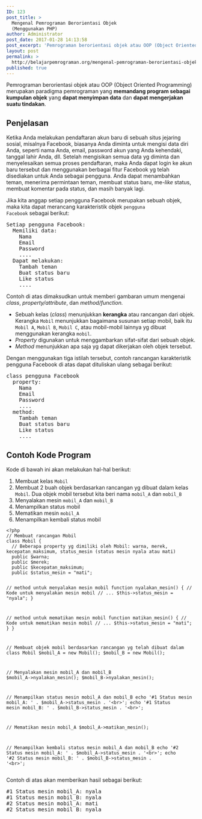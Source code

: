 ```yaml
---
ID: 123
post_title: >
  Mengenal Pemrograman Berorientasi Objek
  (Menggunakan PHP)
author: Administrator
post_date: 2017-01-28 14:13:58
post_excerpt: 'Pemrograman berorientasi objek atau OOP (Object Oriented Programming) merupakan paradigma pemrograman yang <strong>memandang program sebagai kumpulan objek</strong> yang <strong>dapat menyimpan data</strong> dan <strong>dapat mengerjakan suatu tindakan</strong>.'
layout: post
permalink: >
  http://belajarpemrograman.org/mengenal-pemrograman-berorientasi-objek-menggunakan-php/
published: true
---
```

Pemrograman berorientasi objek atau OOP (Object Oriented Programming) merupakan paradigma pemrograman yang <strong>memandang program sebagai kumpulan objek</strong> yang <strong>dapat menyimpan data</strong> dan <strong>dapat mengerjakan suatu tindakan</strong>.
<h2>Penjelasan</h2>
Ketika Anda melakukan pendaftaran akun baru di sebuah situs jejaring sosial, misalnya Facebook, biasanya Anda diminta untuk mengisi data diri Anda, seperti nama Anda, email, password akun yang Anda kehendaki, tanggal lahir Anda, dll. Setelah mengisikan semua data yg diminta dan menyelesaikan semua proses pendaftaran, maka Anda dapat login ke akun baru tersebut dan menggunakan berbagai fitur Facebook yg telah disediakan untuk Anda sebagai pengguna. Anda dapat menambahkan teman, menerima permintaan teman, membuat status baru, me-<em>like</em> status, membuat komentar pada status, dan masih banyak lagi.

Jika kita anggap setiap pengguna Facebook merupakan sebuah objek, maka kita dapat merancang karakteristik objek <code>pengguna Facebook</code> sebagai berikut:
<pre>Setiap pengguna Facebook:
  Memiliki data:
    Nama
    Email
    Password
    ....
  Dapat melakukan:
    Tambah teman
    Buat status baru
    Like status
    ....</pre>
Contoh di atas dimaksudkan untuk memberi gambaran umum mengenai <em>class</em>, <em>property/attribute</em>, dan <em>method/function.</em>
<ul>
 	<li>Sebuah kelas (<em>class</em>) menunjukkan <strong>kerangka</strong> atau rancangan dari objek. Kerangka <code>Mobil</code> menunjukkan bagaimana susunan setiap mobil, baik itu <code>Mobil A</code>, <code>Mobil B</code>, <code>Mobil C</code>, atau mobil-mobil lainnya yg dibuat menggunakan kerangka <code>mobil</code>.</li>
 	<li><em>Property</em> digunakan untuk menggambarkan sifat-sifat dari sebuah objek.</li>
 	<li><em>Method</em> menunjukkan apa saja yg dapat dikerjakan oleh objek tersebut.</li>
</ul>
Dengan menggunakan tiga istilah tersebut, contoh rancangan karakteristik pengguna Facebook di atas dapat dituliskan ulang sebagai berikut:
<pre>class pengguna Facebook
  property:
    Nama
    Email
    Password
    ....
  method:
    Tambah teman
    Buat status baru
    Like status
    ....</pre>
<h2>Contoh Kode Program</h2>
Kode di bawah ini akan melakukan hal-hal berikut:
<ol>
 	<li>Membuat kelas <code>Mobil</code></li>
 	<li>Membuat 2 buah objek berdasarkan rancangan yg dibuat dalam kelas <code>Mobil</code>. Dua objek mobil tersebut kita beri nama <code>mobil_A</code> dan <code>mobil_B</code></li>
 	<li>Menyalakan mesin <code>mobil_A</code> dan <code>mobil_B</code></li>
 	<li>Menampilkan status mobil</li>
 	<li>Mematikan mesin <code>mobil_A</code></li>
 	<li>Menampilkan kembali status mobil</li>
</ol>
<pre><code class="language-php line-numbers">&lt;?php
// Membuat rancangan Mobil
class Mobil {
  // Beberapa property yg dimiliki oleh Mobil: warna, merek, kecepatan_maksimum, status_mesin (status mesin nyala atau mati)
  public $warna;
  public $merek;
  public $kecepatan_maksimum;
  public $status_mesin = "mati";
  
  // method untuk menyalakan mesin mobil
  function nyalakan_mesin() {
    // Kode untuk menyalakan mesin mobil
    // ...
    $this-&gt;status_mesin = "nyala";
  }
  
  // method untuk mematikan mesin mobil
  function matikan_mesin() {
    // Kode untuk mematikan mesin mobil
    // ...
    $this-&gt;status_mesin = "mati";
  }
}

// Membuat objek mobil berdasarkan rancangan yg telah dibuat dalam class Mobil
$mobil_A = new Mobil();
$mobil_B = new Mobil();

// Menyalakan mesin mobil_A dan mobil_B
$mobil_A-&gt;nyalakan_mesin();
$mobil_B-&gt;nyalakan_mesin();

// Menampilkan status mesin mobil_A dan mobil_B
echo '#1 Status mesin mobil_A: ' . $mobil_A-&gt;status_mesin . '&lt;br&gt;';
echo '#1 Status mesin mobil_B: ' . $mobil_B-&gt;status_mesin . '&lt;br&gt;';

// Mematikan mesin mobil_A
$mobil_A-&gt;matikan_mesin();

// Menampilkan kembali status mesin mobil_A dan mobil_B
echo '#2 Status mesin mobil_A: ' . $mobil_A-&gt;status_mesin . '&lt;br&gt;';
echo '#2 Status mesin mobil_B: ' . $mobil_B-&gt;status_mesin . '&lt;br&gt;';</code></pre>
Contoh di atas akan memberikan hasil sebagai berikut:
<pre>#1 Status mesin mobil_A: nyala
#1 Status mesin mobil_B: nyala
#2 Status mesin mobil_A: mati
#2 Status mesin mobil_B: nyala</pre>